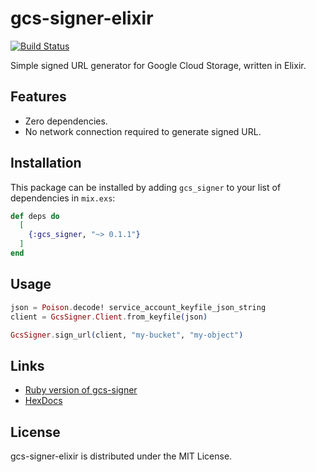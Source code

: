 # gcs-signer-elixir

[![Build Status](https://travis-ci.org/shakrmedia/gcs-signer-elixir.svg?branch=master)](https://travis-ci.org/shakrmedia/gcs-signer-elixir)

Simple signed URL generator for Google Cloud Storage, written in Elixir.

## Features

* Zero dependencies.
* No network connection required to generate signed URL.

## Installation

This package can be installed
by adding `gcs_signer` to your list of dependencies in `mix.exs`:

```elixir
def deps do
  [
    {:gcs_signer, "~> 0.1.1"}
  ]
end
```

## Usage

```elixir
json = Poison.decode! service_account_keyfile_json_string
client = GcsSigner.Client.from_keyfile(json)

GcsSigner.sign_url(client, "my-bucket", "my-object")
```

## Links

* [Ruby version of gcs-signer](https://github.com/shakrmedia/gcs-signer)
* [HexDocs](https://hexdocs.pm/gcs_signer)

## License

gcs-signer-elixir is distributed under the MIT License.
